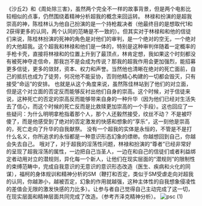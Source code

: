 《沙丘2》和《周处除三害》，虽然两个完全不一样的故事背景，但是两个电影比较相似的点事，仍然围绕着精神分析超我的概念来回运转。
林禄和扮演的是超我崇高的神，陈桂林认为他自己扮演的是一个持枪裁决者（他最终目的是想取代1和2获得更多的认同，两个认同的范畴是不一致的）。但其实对于林禄和和他的信徒们来说，陈桂林扮演的死神的角色是对他们的审判，是一个绝对的空无，一个绝对的大他超我。这个超我和林禄和他们是一体的，特别是这种审判伴随着一定概率的手枪卡壳，直接将林禄和的位置上升到了最顶点，林肯定想，我如果这个时刻都没有被死神夺走信命，那我岂不是会成为传说？那我的超我作用会更加强烈，能招募更多信徒，更多的敛财，资本、权力和声誉。当然他也清晰在绝对的死亡面前，自己的抵抗也成为了徒劳，何况他不能妥协，否则他精心构建的一切都会毁灭，只有接受“命运”的安排。
也就是从这个角度来说，虽然陈佳林站到了他们的对立面，但是这个对立面的否定反而能够反衬出他们自身的崇高。这个时候，对于信徒来说，这种死亡的否定的崇高反而能够带来自身的一种升华（因为他们已经对生活失去了信心，而这个时候的死亡反而是比救赎更加崇高的一个手段）。这也回应了一些疑问：为什么明明拿枪指着那个人，那个人还毅然接受，纹丝不动？ 不是被吓傻了，而是他感受到了绝对的否定激发的快感和想象的“享乐”，这一刻他是崇高的，死亡走向了升华的自我献祭。
没有一个超我的实体是永恒的，不管是不是打什么名义，你所追求的永恒都是一种意识形态幻象的缥缈。你越想回到自己，你越会失去自己。
 哦对了，对于超我的淫荡性问题，林禄和扮演的“尊者”已经非常好的呈现了超我淫荡的属性，一边把自己当圣人，一边在和自己的信徒们或者利益绑定者动用对立的潜规则，异化每一个新人，让他们在现实层面的“潜规则”的限制性的束缚范畴中，完成自我意识的无意识的意识形态改造（医生、疾病和火化的同谋），福柯的身体规训和精神分析的SM（鞭打和否定，类似于SM受虐走向对超我的认同，你越渺小，越被否定，幻象的作用就越强，这种主体性的自我想象侵凌性的差值会无限的激发快感的力比多）。让参与者自己觉得自己主动完成了这一切，在现实层面和精神层面共同完成了改造。（参考齐泽克精神分析）。
![psc (1)](https://github.com/zureealLV/zureealLV.github.io/assets/173482772/1006d329-fbbd-41fa-ab6b-05191608af6a)
